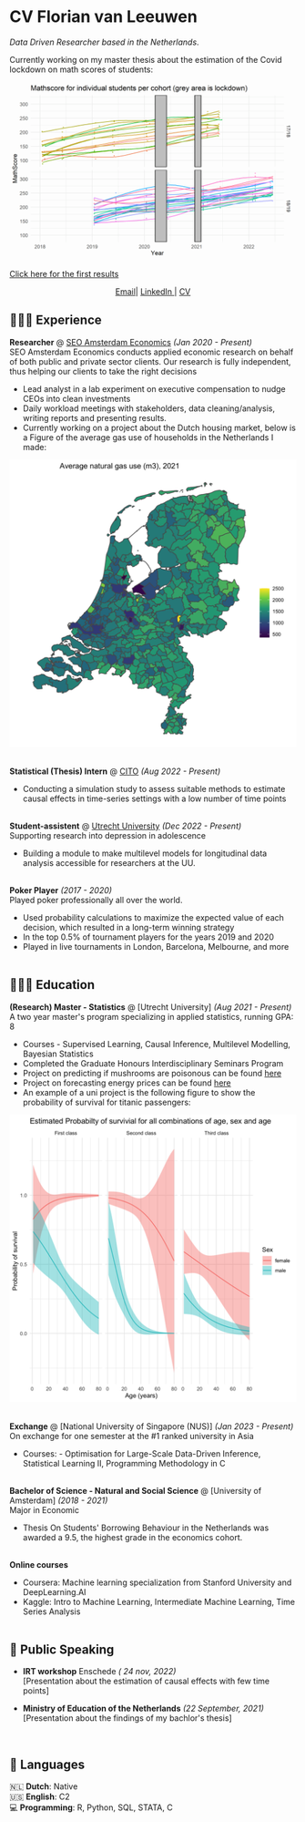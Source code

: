 # CV Florian van Leeuwen

_Data Driven Researcher based in the Netherlands_. <br>

 Currently working on my master thesis about the estimation of the Covid lockdown on math scores of students: <br>

![Testing](/Figs/test.png) <br>

<a href="./pdf/Midway_Report_Florian_van_Leeuwen.pdf" target="_blank"> Click here for the first results</a>

<p style="text-align: center;"><a 
href="mailto:floriandammesvanleeuwen@gmail.com?subject=Let's get coffee :)">Email</a>| <a href = "https://www.linkedin.com/in/f-van-leeuwen/" target = "_blank"> LinkedIn </a> | <a href="./pdf/CV_Florian_van_Leeuwen-8.pdf" target="_blank"> CV</a></p>


## 👩🏼‍💻 Experience

**Researcher** @ [SEO Amsterdam Economics](https://www.seo.nl/en/) _(Jan 2020 - Present)_ <br>
SEO Amsterdam Economics conducts applied economic research on behalf of both public and private sector clients. Our research is fully independent, thus helping our clients to take the right decisions
  - Lead analyst in a lab experiment on executive compensation to nudge CEOs into clean investments
  - Daily workload meetings with stakeholders, data cleaning/analysis, writing reports and presenting results.
  - Currently working on a project about the Dutch housing market, below is a Figure of the average gas use of households in the Netherlands I made:

  ![Test2](/Figs/Geom_data.png)
<br><br>

**Statistical (Thesis) Intern** @ [CITO](https://www.cito.com) _(Aug 2022 - Present)_ <br>
  - Conducting a simulation study to assess suitable methods to estimate causal effects in time-series settings with a low number of time points
<br><br>

**Student-assistent** @ [Utrecht University](https://www.uu.nl/en) _(Dec 2022 - Present)_ <br>
Supporting research into depression in adolescence
 - Building a module to make multilevel models for longitudinal data analysis accessible for researchers at the UU.
  <br><br>

**Poker Player**  _(2017 -  2020)_ <br>
Played poker professionally all over the world. 
  - Used probability calculations to maximize the expected value of each decision, which resulted in a long-term winning strategy
  - In the top 0.5% of tournament players for the years 2019 and 2020
  - Played in live tournaments in London, Barcelona, Melbourne, and more
  <br><br>

## 👩🏼‍🎓 Education
**(Research) Master - Statistics** @ [Utrecht University] _(Aug 2021 - Present)_<br>
A two year master's program specializing in applied statistics, running GPA: 8
  - Courses - Supervised Learning, Causal Inference, Multilevel Modelling, Bayesian Statistics
  - Completed the Graduate Honours Interdisciplinary Seminars Program
  - Project on predicting if mushrooms are poisonous can be found [here](https://github.com/Fdvanleeuwen/Getting-High-or-Die)
  - Project on forecasting energy prices can be found [here](https://github.com/Fdvanleeuwen/Energy-Price-Forecasting) 
   - An example of a uni project is the following figure to show the probability of survival for titanic passengers:

   ![Test3](/Figs/titanic.png) 
  <br><br>

**Exchange** @ [National University of Singapore (NUS)] _(Jan 2023 - Present)_ <br>
On exchange for one semester at the #1 ranked university in Asia
  - Courses: - Optimisation for Large-Scale Data-Driven Inference, Statistical Learning II, Programming Methodology in C
  <br><br>

**Bachelor of Science - Natural and Social Science** @ [University of Amsterdam] _(2018 - 2021)_<br>
Major in Economic
  - Thesis On Students' Borrowing Behaviour in the Netherlands was awarded a 9.5, the highest grade in the economics cohort.
  <br><br>

**Online courses** <br>
  - Coursera: Machine learning specialization from Stanford University and DeepLearning.AI
  - Kaggle: Intro to Machine Learning, Intermediate Machine Learning, Time Series Analysis
  <br><br>
  

## 🎤 Public Speaking

- **IRT workshop** Enschede _( 24 nov, 2022)_
<br>[Presentation about the estimation of causal effects with few time points]<br>

- **Ministry of Education of the Netherlands** _(22 September, 2021)_
<br>[Presentation about the findings of my bachlor's thesis]<br>
<br>
  
## 💬 Languages

🇳🇱 **Dutch**: Native<br>
🇺🇸 **English**: C2 <br>
💻 **Programming**:  R, Python, SQL, STATA, C
<br><br>
